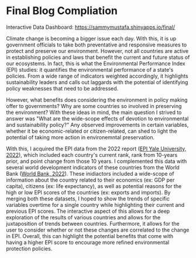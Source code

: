 # Final Blog Compliation

Interactive Data Dashboard: https://sammymustafa.shinyapps.io/final/

Climate change is becoming a bigger issue each day. With this, it is up government officials to take both preventative and responsive measures to protect and preserve our environment. However, not all countries are active in establishing policies and laws that benefit the current and future status of our ecosystems. In fact, this is what the Environmental Performance Index (EPI) studies: it quantifies the environmental performance of a state's policies. From a wide range of indicators weighted accordingly, it highlights sustainability leaders and calls out laggards with the potential of identifying policy weaknesses that need to be addressed.

However, what benefits does considering the environment in policy making offer to governments? Why are some countries so involved in preserving the environment? With these ideas in mind, the main question I strived to answer was "What are the wide-scope effects of devotion to environmental and sustainability policy?" Any observed improvements in certain variables, whether it be economic-related or citizen-related, can shed to light the potential of taking more action in environemntal preservation.

With this, I acquired the EPI data from the 2022 report ([EPI Yale University, 2022](https://epi.yale.edu/downloads)), which included each country's current rank, rank from 10-years prior, and point change from those 10 years. I complemented this data with several world development indicators of these countries from the World Bank ([World Bank, 2022](https://databank.worldbank.org/source/world-development-indicators#)). These inidiactors included a wide-scope of information about the country related to their economics (ex: GDP per capita), citizens (ex: life expectancy), as well as potential reasons for the high or low EPI scores of the countries (ex: exports and imports). By merging both these datasets, I hoped to show the trends of specific variables overtime for a single country while highlighting their current and previous EPI scores. The interactive aspect of this allows for a deep exploration of the results of various countries and allows for the juxtaposition of trends between countries. Furthermore, it allows for the user to consider whether or not these changes are correlated to the change in EPI. Overall, this can highlight the potential benefits that come with having a higher EPI score to encourage more refined environmental protection policies.

